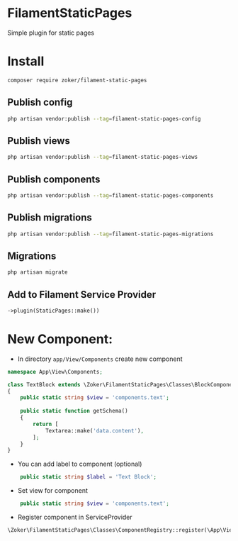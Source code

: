 # FilamentStaticPages
Simple plugin for static pages

# Install

```bash
composer require zoker/filament-static-pages
```

## Publish config

```bash
php artisan vendor:publish --tag=filament-static-pages-config
```

## Publish views

```bash
php artisan vendor:publish --tag=filament-static-pages-views
```

## Publish components

```bash
php artisan vendor:publish --tag=filament-static-pages-components
```

## Publish migrations

```bash
php artisan vendor:publish --tag=filament-static-pages-migrations
```

## Migrations

```bash
php artisan migrate
```

## Add to Filament Service Provider
```php
->plugin(StaticPages::make())
```

# New Component:

- In directory `app/View/Components` create new component
```php
namespace App\View\Components;

class TextBlock extends \Zoker\FilamentStaticPages\Classes\BlockComponent
{
    public static string $view = 'components.text'; 
    
    public static function getSchema()
    {
        return [
            Textarea::make('data.content'),
        ];
    }
}

```

- You can add label to component (optional)
```php
    public static string $label = 'Text Block';
```

- Set view for component
```php
    public static string $view = 'components.text';
```

- Register component in ServiceProvider
```php
\Zoker\FilamentStaticPages\Classes\ComponentRegistry::register(\App\View\Components\TextBlock::class);
```
